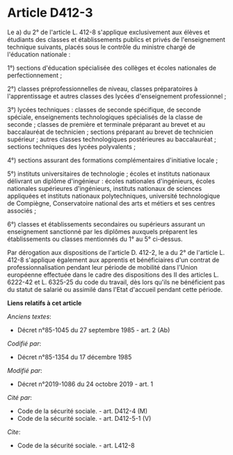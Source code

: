 # Article D412-3

Le a) du 2° de l'article L. 412-8 s'applique exclusivement aux élèves et étudiants des classes et établissements publics et
privés de l'enseignement technique suivants, placés sous le contrôle du ministre chargé de l'éducation nationale : 

1°) sections d'éducation spécialisée des collèges et écoles nationales de perfectionnement ; 

2°) classes préprofessionnelles de niveau, classes préparatoires à l'apprentissage et autres classes des lycées
d'enseignement professionnel ; 

3°) lycées techniques : classes de seconde spécifique, de seconde spéciale, enseignements technologiques spécialisés de la
classe de seconde ; classes de première et terminale préparant au brevet et au baccalauréat de technicien ; sections
préparant au brevet de technicien supérieur ; autres classes technologiques postérieures au baccalauréat ; sections
techniques des lycées polyvalents ; 

4°) sections assurant des formations complémentaires d'initiative locale ; 

5°) instituts universitaires de technologie ; écoles et instituts nationaux délivrant un diplôme d'ingénieur : écoles
nationales d'ingénieurs, écoles nationales supérieures d'ingénieurs, instituts nationaux de sciences appliquées et instituts
nationaux polytechniques, université technologique de Compiègne, Conservatoire national des arts et métiers et ses centres
associés ; 

6°) classes et établissements secondaires ou supérieurs assurant un enseignement sanctionné par les diplômes auxquels
préparent les établissements ou classes mentionnés du 1° au 5° ci-dessus. 

Par dérogation aux dispositions de l'article D. 412-2, le a du 2° de l'article L. 412-8 s'applique également aux apprentis et
bénéficiaires d'un contrat de professionnalisation pendant leur période de mobilité dans l'Union européenne effectuée dans le
cadre des dispositions des II des articles L. 6222-42 et L. 6325-25 du code du travail, dès lors qu'ils ne bénéficient pas du
statut de salarié ou assimilé dans l'Etat d'accueil pendant cette période.

**Liens relatifs à cet article**

_Anciens textes_:

  - Décret n°85-1045 du 27 septembre 1985 - art. 2 (Ab)

_Codifié par_:

  - Décret n°85-1354 du 17 décembre 1985

_Modifié par_:

  - Décret n°2019-1086 du 24 octobre 2019 - art. 1

_Cité par_:

  - Code de la sécurité sociale. - art. D412-4 (M)
  - Code de la sécurité sociale. - art. D412-5-1 (V)

_Cite_:

  - Code de la sécurité sociale. - art. L412-8
